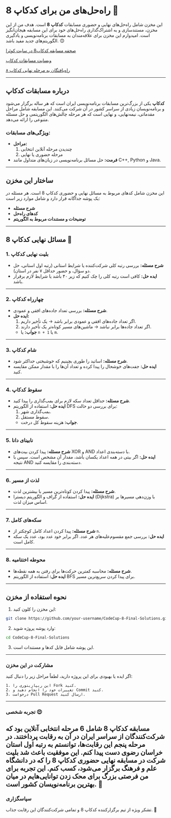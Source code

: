 # راه‌حل‌های من برای کدکاپ 8 🎯

این مخزن شامل راه‌حل‌های نهایی و حضوری مسابقات **کدکاپ 8** است. هدف من از این مخزن، مستندسازی و به اشتراک‌گذاری راه‌حل‌های خود برای این مسابقه هیجان‌انگیز است. امیدوارم این مخزن برای علاقه‌مندان به مسابقات برنامه‌نویسی و یادگیری الگوریتم‌های جدید مفید باشد. 😊

[صحفه مسابقه کدکاپ8 در سایت کوئرا](https://quera.org/events/codecup8-algorithm)

[وبسابت مسابقات کدکاپ](https://codecup.ir/)

[راه‌یافتگان به مرحله نهایی کدکاپ ۸](https://quera.org/blog/code-cup-8-finalists/)

---

## درباره مسابقات کدکاپ

**کدکاپ** یکی از بزرگ‌ترین مسابقات برنامه‌نویسی ایران است که هر ساله برگزار می‌شود و برنامه‌نویسان زیادی از سراسر کشور در آن شرکت می‌کنند. این مسابقه شامل مراحل مقدماتی، نیمه‌نهایی، و نهایی است که هر مرحله چالش‌های الگوریتمی و حل مسئله متنوعی را ارائه می‌دهد. 

### ویژگی‌های مسابقات:
- **مراحل:** 
  1. چندیدن مرحله آنلاین انتخابی
  2. مرحله حضوری یا نهایی
- **فرمت:** حل مسائل برنامه‌نویسی در زبان‌های متداول مانند C++, Python و Java.

---

## ساختار این مخزن

این مخزن شامل کدهای مربوط به مسائل نهایی و حضوری کدکاپ 8 است. هر مسئله در یک پوشه جداگانه قرار دارد و شامل موارد زیر است:
- **شرح مسئله**
- **کدهای راه‌حل**
- **توضیحات و مستندات مربوط به الگوریتم**

---

## مسائل نهایی کدکاپ 8 🚀

### 1. **بلیت نهایی کدکاپ**
- **شرح مسئله:** بررسی رتبه کلی شرکت‌کننده یا شرایط استانی (رتبه اول استانی، حل دو سؤال، و حضور حداقل ۷ نفر در استان).
- **ایده حل:** کافی است رتبه کلی را چک کنیم که زیر ۴۰ باشد یا شرایط لازم برقرار باشد.

---

### 2. **چهارراه کدکاپ**
- **شرح مسئله:** بررسی تعداد جاده‌های افقی و عمودی.
- **ایده حل:** 
  1. اگر تعداد جاده‌های افقی و عمودی برابر باشد → یک تأخیر داریم.
  2. اگر تعداد جاده‌ها برابر نباشد → ماشین‌های مسیر کوتاه‌تر یک تأخیر دارند. 
  - **جواب:** یا `n + 1` یا `m`.

---

### 3. **شام کدکاپ**
- **شرح مسئله:** اساتید را طوری بچینیم که خوشبختی حداکثر شود.
- **ایده حل:** جفت‌های خوشحال را پیدا کرده و تعداد آن‌ها را با مقدار ممکن مقایسه کنید.

---

### 4. **سقوط کدکاپ**
- **شرح مسئله:** حداقل تعداد سکه لازم برای بمب‌گذاری را پیدا کنید.
- **ایده حل:** استفاده از الگوریتم DFS برای بررسی دو حالت:
  1. بمب‌گذاری شهر.
  2. سقوط مستقل.
  - **جواب:** هزینه سقوط کل درخت.

---

### 5. **نابینای دانا**
- **شرح مسئله:** پیدا کردن بیت‌های XOR و AND با دسته‌بندی اعداد.
- **ایده حل:** اگر بیتی در همه اعداد یکسان باشد، مقدار آن مشخص است. سپس با نتیجه AND دسته‌بندی را مقایسه کنید.

---

### 6. **لذت از مسیر**
- **شرح مسئله:** پیدا کردن کوتاه‌ترین مسیر با بیشترین لذت.
- **ایده حل:** استفاده از گراف و الگوریتم دیسترا (Dijkstra) با وزن‌دهی مسیرها بر اساس میزان لذت.

---

### 7. **سکه‌های کامل**
- **شرح مسئله:** پیدا کردن اعداد کامل کوچکتر از `n`.
- **ایده حل:** بررسی جمع مقسوم‌علیه‌های هر عدد. اگر برابر خود عدد بود، عدد یک سکه کامل است.

---

### 8. **محوطه اختتامیه**
- **شرح مسئله:** محاسبه کمترین حرکت‌ها برای رفتن به همه نقطه‌ها.
- **ایده حل:** استفاده از الگوریتم BFS برای پیدا کردن سریع‌ترین مسیر.

---

## نحوه استفاده از مخزن

1. این مخزن را کلون کنید:
```bash
git clone https://github.com/your-username/CodeCup-8-Final-Solutions.git
```
2. وارد پوشه پروژه شوید:
```bash
cd CodeCup-8-Final-Solutions
```
3. این پوشه شامل فایل کدها و مستندات است.
---
### مشارکت در این مخزن

اگر ایده یا بهبودی برای این پروژه دارید، لطفاً مراحل زیر را دنبال کنید:

    1. این ریپازیتوری را Fork کنید.
    2. تغییرات خود را انجام دهید و Commit کنید.
    3. درخواست Pull Request ارسال کنید.

---
### تجربه شخصی 😍


مسابقه کدکاپ 8 شامل 6 مرحله انتخابی آنلاین بود که شرکت‌کنندگان از سراسر ایران در آن به رقابت پرداختند. در مرحله پنجم این رقابت‌ها، توانستم به رتبه اول استان خراسان رضوی دست پیدا کنم. این موفقیت باعث شد بلیت شرکت در مسابقه نهایی حضوری کدکاپ 8 را که در دانشگاه علم و فرهنگ برگزار می‌شود، 
کسب کنم. این تجربه برای من فرصتی بزرگ برای محک زدن توانایی‌هایم در میان بهترین برنامه‌نویسان کشور است. 🌟
---
### سپاسگزاری

تشکر ویژه از تیم برگزارکننده کدکاپ 8 و تمامی شرکت‌کنندگان این رقابت جذاب. 🌟
